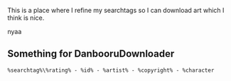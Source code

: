 This is a place where I refine my searchtags so I can download art which I think is nice.

nyaa


## Something for DanbooruDownloader

```
%searchtag%\%rating% - %id% - %artist% - %copyright% - %character
```
